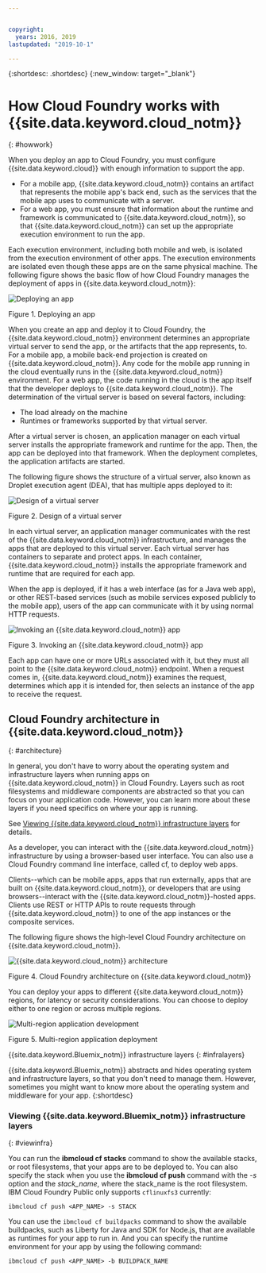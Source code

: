 ```yaml
---


copyright:
  years: 2016, 2019
lastupdated: "2019-10-1"

---
```


{:shortdesc: .shortdesc}
{:new_window: target="_blank"}

# How Cloud Foundry works with {{site.data.keyword.cloud_notm}}
{: #howwork}

<!-- This file is reused in the CF Public subcollection. And it needs a short desc, and replace instances of "bluemix" in Figure 3 and the command names with "IBM Cloud." -->

When you deploy an app to Cloud Foundry, you must configure {{site.data.keyword.cloud}} with enough information to support the app.

* For a mobile app, {{site.data.keyword.cloud_notm}} contains an artifact that represents the mobile app's back end, such as the services that the mobile app uses to communicate with a server.
* For a web app, you must ensure that information about the runtime and framework is communicated to {{site.data.keyword.cloud_notm}}, so that {{site.data.keyword.cloud_notm}} can set up the appropriate execution environment to run the app.

Each execution environment, including both mobile and web, is isolated from the execution environment of other apps. The execution environments are isolated even though these apps are on the same physical machine. The following figure shows the basic flow of how Cloud Foundry manages the deployment of apps in {{site.data.keyword.cloud_notm}}:

![Deploying an app](images/deploy.png)

Figure 1. Deploying an app

When you create an app and deploy it to Cloud Foundry, the {{site.data.keyword.cloud_notm}} environment determines an appropriate virtual server to send the app, or the artifacts that the app represents, to. For a mobile app, a mobile back-end projection is created on {{site.data.keyword.cloud_notm}}. Any code for the mobile app running in the cloud eventually runs in the {{site.data.keyword.cloud_notm}} environment. For a web app, the code running in the cloud is the app itself that the developer deploys to {{site.data.keyword.cloud_notm}}. The determination of the virtual server is based on several factors, including:

* The load already on the machine
* Runtimes or frameworks supported by that virtual server.

After a virtual server is chosen, an application manager on each virtual server installs the appropriate framework and runtime for the app. Then, the app can be deployed into that framework. When the deployment completes, the application artifacts are started.

The following figure shows the structure of a virtual server, also known as Droplet execution agent (DEA), that has multiple apps deployed to it:

![Design of a virtual server](images/container-diego.png)

Figure 2. Design of a virtual server

In each virtual server, an application manager communicates with the rest of the {{site.data.keyword.cloud_notm}} infrastructure, and manages the apps that are deployed to this virtual server. Each virtual server has containers to separate and protect apps. In each container, {{site.data.keyword.cloud_notm}} installs the appropriate framework and runtime that are required for each app.

When the app is deployed, if it has a web interface (as for a Java web app), or other REST-based services (such as mobile services exposed publicly to the mobile app), users of the app can communicate with it by using normal HTTP requests.

![Invoking an {{site.data.keyword.cloud_notm}} app](images/execute.png)

Figure 3. Invoking an {{site.data.keyword.cloud_notm}} app

Each app can have one or more URLs associated with it, but they must all point to the {{site.data.keyword.cloud_notm}} endpoint. When a request comes in, {{site.data.keyword.cloud_notm}} examines the request, determines which app it is intended for, then selects an instance of the app to receive the request.


## Cloud Foundry architecture in {{site.data.keyword.cloud_notm}}
{: #architecture}

In general, you don't have to worry about the operating system and infrastructure layers when running apps on {{site.data.keyword.cloud_notm}} in Cloud Foundry. Layers such as root filesystems and middleware components are abstracted so that you can focus on your application code. However, you can learn more about these layers if you need specifics on where your app is running.

See [Viewing {{site.data.keyword.cloud_notm}} infrastructure layers](/docs/cloud-foundry?topic=cloud-foundry-howwork#viewinfra) for details.

As a developer, you can interact with the {{site.data.keyword.cloud_notm}} infrastructure by using a browser-based user interface. You can also use a Cloud Foundry command line interface, called cf, to deploy web apps.

Clients--which can be mobile apps, apps that run externally, apps that are built on {{site.data.keyword.cloud_notm}}, or developers that are using browsers--interact with the {{site.data.keyword.cloud_notm}}-hosted apps. Clients use REST or HTTP APIs to route requests through {{site.data.keyword.cloud_notm}} to one of the app instances or the composite services.

The following figure shows the high-level Cloud Foundry architecture on {{site.data.keyword.cloud_notm}}.

![{{site.data.keyword.cloud_notm}} architecture](images/arch.png)

Figure 4. Cloud Foundry architecture on {{site.data.keyword.cloud_notm}}

You can deploy your apps to different {{site.data.keyword.cloud_notm}} regions, for latency or security considerations. You can choose to deploy either to one region or across multiple regions.


![Multi-region application development](images/multi-region.png)

Figure 5. Multi-region application deployment

{{site.data.keyword.Bluemix_notm}} infrastructure layers
{: #infralayers}


{{site.data.keyword.Bluemix_notm}} abstracts and hides operating system and infrastructure layers, so that you don't need to manage them. However, sometimes you might want to know more about the operating system and middleware for your app.
{:shortdesc}

### Viewing {{site.data.keyword.Bluemix_notm}} infrastructure layers
{: #viewinfra}

You can run the **ibmcloud cf stacks** command to show the available stacks, or root filesystems, that your apps are to be deployed to. You can also specify the stack when you use the **ibmcloud cf push** command with the *-s* option and the *stack_name*, where the stack_name is the root filesystem. IBM Cloud Foundry Public only supports `cflinuxfs3` currently:

```
ibmcloud cf push <APP_NAME> -s STACK
```

You can use the `ibmcloud cf buildpacks` command to show the available buildpacks, such as Liberty for Java and SDK for Node.js, that are available as runtimes for your app to run in. And you can specify the runtime environment for your app by using the following command:

```
ibmcloud cf push <APP_NAME> -b BUILDPACK_NAME
```
